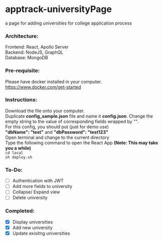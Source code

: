 # apptrack-universityPage
a page for adding universities for college application process

### Architecture:
Frontend: React, Apollo Server
<br>
Backend: NodeJS, GraphQL
<br>
Database: MongoDB

### Pre-requisite:
Please have docker installed in your computer.
<br>
https://www.docker.com/get-started

### Instructions:
Download the file onto your computer.
<br>
Duplicate __config_sample.json__ file and name it
__config.json__. Change the empty string to the value of 
corresponding fields wrapped by "".
<br>
For this config, you should put (just for demo use)
<br>
__"dbName": "test"__ and __"dbPassword": "test123"__
<br>
Open terminal and change to the current directory
<br>
Type the following command to open the React App
__(Note: This may take you a while)__
<br>
`cd local`
<br>
`sh deploy.sh`

### To-Do:
- [ ] Authentication with JWT
- [ ] Add more fields to university
- [ ] Collapse/ Expand view
- [ ] Delete university

### Completed:
- [x] Display universities
- [x] Add new university
- [x] Update exisitng universities